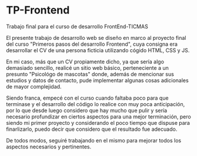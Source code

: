# TP-Frontend
Trabajo final para el curso de desarrollo FrontEnd-TICMAS

El presente trabajo de desarrollo web se diseño en marco al proyecto final del curso "Primeros pasos del desarrollo Frontend", cuya consigna era desarrollar el CV de una persona ficticia utilizando cógido HTML, CSS y JS.

En mi caso, más que un CV propiamente dicho, ya que sería algo demasiado sencillo, realicé un sitio web básico, perteneciente a un presunto "Psicológo de mascotas" donde, además de mencionar sus estudios y datos de contacto, pude implementar algunas cosas adicionales de mayor complejidad. 

Siendo franca, empecé con el curso cuando faltaba poco para que terminase y el desarrollo del código lo realice con muy poca anticipación, por lo que desde luego considero que hay mucho que pulir y sería necesario profundizar en ciertos aspectos para una mejor terminación, pero siendo mi primer proyecto y considerando el poco tiempo que dispuse para finarlizarlo, puedo decir que considero que el resultado fue adecuado. 

De todos modos, seguiré trabajando en el mismo para mejorar todos los aspectos necesarios y pertinentes.

